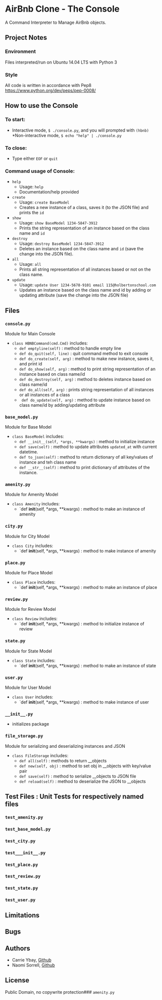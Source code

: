 # AirBnb Clone - The Console
A Command Interpreter to Manage AirBnb objects.

## Project Notes
### Environment
Files interpreted/run on Ubuntu 14.04 LTS with Python 3
### Style
All code is written in accordance with Pep8 https://www.python.org/dev/peps/pep-0008/

## How to use the Console
### To start:
* Interactive mode, `$ ./console.py`, and you will prompted with `(hbnb)`
*Non-interactive mode, `$ echo "help" | ./console.py`
### To close:
* Type either `EOF` or `quit`
### Command usage of Console:
* `help`
  * Usage: `help`
  * Documentation/help provided
* `create`
  * Usage: `create BaseModel`
  * Creates a new instance of a class, saves it (to the JSON file) and prints the `id`
* `show`
  * Usage: `show BaseModel 1234-5847-3912`
  * Prints the string representation of an instance based on the class name and `id`
* `destroy`
  * Usage: `destroy BaseModel 1234-5847-3912`
  * Deletes an instance based on the class name and `id` (save the change into the JSON file). 
* `all`
  * Usage: `all`
  * Prints all string representation of all instances based or not on the class name.
* `update`
  * Usage: `update User 1234-5678-9101 email 115@holbertonschool.com`
  * Updates an instance based on the class name and id by adding or updating attribute (save the change into the JSON file)

## Files
### `console.py`
Module for Main Console
* `class HBNBCommand(cmd.Cmd)` includes:
  * `def emptyline(self)` : method to handle empty line 
  * `def do_quit(self, line)` : quit command method to exit console
  * `def do_create(self, arg)` : method to make new instance, saves it, and print id
  * `def do_show(self, arg)` : method to print string representation of an instance based on class name/id
  * `def do_destroy(self, arg)` : method to deletes instance based on class name/id
  * `def do_all(self, arg)` : prints string representation of all instances or all instances of a class
  * ` def do_update(self, arg)` : method to update instance based on class name/id by adding/updating attribute
### `base_model.py`
Module for Base Model
* `class BaseModel` includes:
  * `def __init__(self, *args, **kwargs)` : method to initialize instance
  * `def save(self)` : method to update attributes `updated_at` with current datetime.
  * `def to_json(self)` : method to return dictionary of all key/values of instance and teh class name
  * `def __str__(self)` : method to print dictionary of attributes of the instance.
### `amenity.py`
Module for Amenity Model
* `class Amenity` includes:
  * `def __init__(self, *args, **kwargs) : method to make an instance of amenity
### `city.py`
Module for City Model
* `class City` includes:
  * `def __init__(self, *args, **kwargs) : method to make instance of amenity
### `place.py`
Module for Place Model
* `class Place` includes:
  * `def __init__(self, *args, **kwargs) : method to make an instance of place
### `review.py`
Module for Review Model
* `class Review` includes:
  * `def __init__(self, *args, **kwargs) : method to initialize instance of review
### `state.py`
Module for State Model
* `class State` includes:
  * `def __init__(self, *args, **kwargs) : method to make an instance of state
### `user.py`
Module for User Model
* `class User` includes:
  * `def __init__(self, *args, **kwargs) : method to make instance of user
### `__init__.py`
* initializes package
### `file_storage.py`
Module for serializing and deserializing instances and JSON
* `class FileStorage` includes:
  * `def all(self)` : methods to return __objects
  * `def new(self, obj)` : method to set obj in __objects with key/value pair 
  * `def save(self)` : method to serialize __objects to JSON file
  * `def reload(self)` : method to deserialize the JSON to __objects
## Test Files : Unit Tests for respectively named files
### `test_amenity.py`
### `test_base_model.py`
### `test_city.py`
### `test___init__.py`
### `test_place.py`
### `test_review.py`
### `test_state.py`
### `test_user.py`

## Limitations


## Bugs


## Authors
* Carrie Ybay, <a href='https://github.com/hicarrie'>Github</a>
* Naomi Sorrell, <a href='https://github.com/NamoDawn'>Github</a>

## License
Public Domain, no copywrite protection### `amenity.py`
 